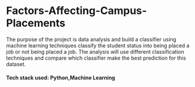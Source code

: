 # Factors-Affecting-Campus-Placements
The purpose of the project is data analysis and build a classifier using machine learning techniques classify the student status into being placed a job or not being placed a job.
The analysis will use different classification techniques and
compare which classifier make the best prediction for this dataset.
#### Tech stack used:  Python,Machine Learning ####
